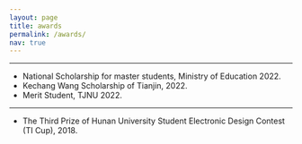 ```yaml
---
layout: page
title: awards
permalink: /awards/
nav: true
---
```


---
- National Scholarship for master students, Ministry of Education 2022.
- Kechang Wang Scholarship of Tianjin, 2022.
- Merit Student, TJNU 2022.
---
- The Third Prize of Hunan University Student Electronic Design Contest (TI Cup), 2018.
